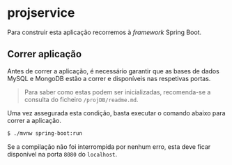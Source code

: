 # projservice

Para construir esta aplicação recorremos à *framework* Spring Boot.



## Correr aplicação

Antes de correr a aplicação, é necessário garantir que as bases de dados MySQL e MongoDB estão a correr e disponíveis nas respetivas portas. 

> Para saber como estas podem ser inicializadas, recomenda-se a consulta do ficheiro `/projDB/readme.md`.

Uma vez assegurada esta condição, basta executar o comando abaixo para correr a aplicação.

```bash
$ ./mvnw spring-boot:run
```

Se a compilação não foi interrompida por nenhum erro, esta deve ficar disponível na porta `8080` do `localhost`.